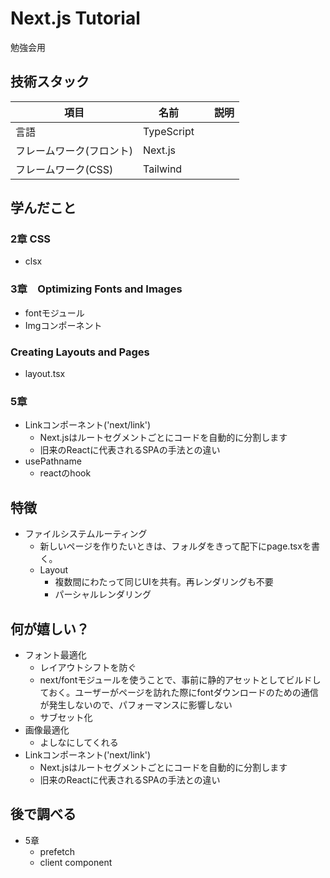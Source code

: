 # Next.js Tutorial
勉強会用

## 技術スタック
| 項目| 名前 |　説明 |
| ---- | ---- |---- |
| 言語 | TypeScript ||
| フレームワーク(フロント) |  Next.js | |
| フレームワーク(CSS) | Tailwind ||

## 学んだこと
### 2章 CSS
- clsx
### 3章　Optimizing Fonts and Images
- fontモジュール
- Imgコンポーネント
### Creating Layouts and Pages
- layout.tsx
### 5章 
- Linkコンポーネント('next/link')
  - Next.jsはルートセグメントごとにコードを自動的に分割します
  - 旧来のReactに代表されるSPAの手法との違い
- usePathname
  - reactのhook
## 特徴
- ファイルシステムルーティング
  - 新しいページを作りたいときは、フォルダをきって配下にpage.tsxを書く。
  - Layout
    - 複数間にわたって同じUIを共有。再レンダリングも不要
    - パーシャルレンダリング
## 何が嬉しい？
- フォント最適化
  - レイアウトシフトを防ぐ
  - next/fontモジュールを使うことで、事前に静的アセットとしてビルドしておく。ユーザーがページを訪れた際にfontダウンロードのための通信が発生しないので、パフォーマンスに影響しない
  - サブセット化
- 画像最適化
  - よしなにしてくれる
- Linkコンポーネント('next/link')
  - Next.jsはルートセグメントごとにコードを自動的に分割します
  - 旧来のReactに代表されるSPAの手法との違い
  
## 後で調べる
- 5章
  - prefetch
  - client component